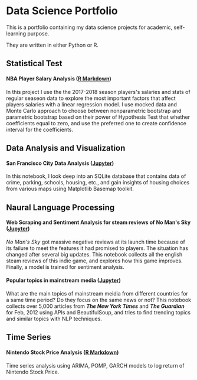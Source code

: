 # Data Science Portfolio
This is a portfolio containing my data science projects for academic, self-learning purpose.

They are written in either Python or R.


## Statistical Test
#### NBA Player Salary Analysis ([R Markdown](https://github.com/Zhihan-Zhu/Zhihan-Gary-Zhu/blob/master/NBA%20Salary/NBA%20Salary.md))
In this project I use the the 2017-2018 season players's salaries and stats of regular seaseon data to explore the most important factors that affect players salaries with a linear regression model. I use mocked data and Monte Carlo approach to choose between nonparametric bootstrap and parametric bootstrap based on their power of Hypothesis Test that whether coefficients equal to zero, and use the preferred one to create confidence interval for the coefficients.

## Data Analysis and Visualization
#### San Francisco City Data Analysis ([Jupyter]())
In this notebook, I look deep into an SQLite database that contains data of crime, parking, schools, housing, etc., and gain insights of housing choices from various maps using Matplotlib Basemap toolkit.

## Naural Language Processing
#### Web Scraping and Sentiment Analysis for steam reviews of No Man's Sky ([Jupyter]())
*No Man's Sky* got massive negative reviews at its launch time because of its failure to meet the features it had promised to players. The situation has changed after several big updates. This notebook collects all the english steam reviews of this indie game, and explores how this game improves. Finally, a model is trained for sentiment analysis.

#### Popular topics in mainstream media ([Jupyter]())
What are the main topics of mainstream meidia from different countries for a same time period? Do they focus on the same news or not? This notebook collects over 5,000 articles from ***The New York Times*** and ***The Guardian*** for Feb, 2012 using APIs and BeautifulSoup, and tries to find trending topics and similar topics with NLP techniques.

## Time Series
#### Nintendo Stock Price Analysis ([R Markdown]())
Time series analysis using ARIMA, POMP, GARCH models to log return of Nintendo Stock Price.
